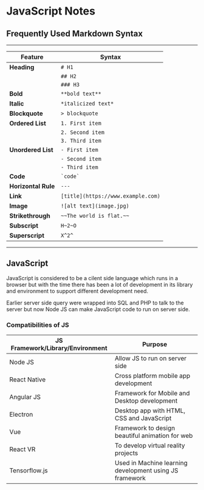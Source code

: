 # JavaScript Notes

## Frequently Used Markdown Syntax
-----------------------------------------------

| **Feature**          | **Syntax**                            |
|----------------------|---------------------------------------|
| **Heading**          | `# H1`                                |
|                      | `## H2`                               |
|                      | `### H3`                              |
| **Bold**             | `**bold text**`                       |
| **Italic**           | `*italicized text*`                   |
| **Blockquote**       | `> blockquote`                        |
| **Ordered List**     | `1. First item`                       |
|                      | `2. Second item`                      |
|                      | `3. Third item`                       |
| **Unordered List**   | `- First item`                        |
|                      | `- Second item`                       |
|                      | `- Third item`                        |
| **Code**             | `` `code` ``                          |
| **Horizontal Rule**  | `---`                                 |
| **Link**             | `[title](https://www.example.com)`    |
| **Image**            | `![alt text](image.jpg)`              |
| **Strikethrough**    | `~~The world is flat.~~`              |
| **Subscript**        | `H~2~O`                               |
| **Superscript**      | `X^2^`                                |


----------------------------------------------

## JavaScript 
JavaScript is considered to be a cilent side language which runs in a browser but with the time there has been a lot of development in its library and environment to support different development need.

Earlier server side query were wrapped into SQL and PHP to talk to the server but now Node JS can make JavaScript code to run on server side.

### Compatibilities of JS
| **JS Framework/Library/Environment**| **Purpose**                                                                |
|-------------------------------------|----------------------------------------------------------------------------|
| Node JS                             | Allow JS to run on server side                                             |
| React Native                        | Cross platform mobile app development                                      |
| Angular JS                          | Framework for Mobile and Desktop development                               |
| Electron                            | Desktop app with HTML, CSS and JavaScript                                  |
| Vue                                 | Framework to design beautiful animation for web                            |
| React VR                            | To develop virtual reality projects                                        |
| Tensorflow.js                       | Used in Machine learning development using JS framework                    |
